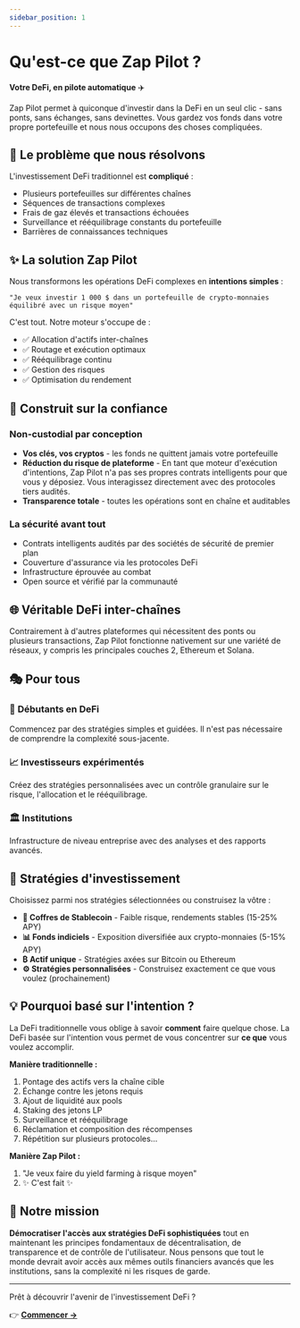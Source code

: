 ```yaml
---
sidebar_position: 1
---
```


# Qu'est-ce que Zap Pilot ?

**Votre DeFi, en pilote automatique** ✈️

Zap Pilot permet à quiconque d'investir dans la DeFi en un seul clic - sans ponts, sans échanges,
sans devinettes. Vous gardez vos fonds dans votre propre portefeuille et nous nous occupons des
choses compliquées.

## 🎯 Le problème que nous résolvons

L'investissement DeFi traditionnel est **compliqué** :

- Plusieurs portefeuilles sur différentes chaînes
- Séquences de transactions complexes
- Frais de gaz élevés et transactions échouées
- Surveillance et rééquilibrage constants du portefeuille
- Barrières de connaissances techniques

## ✨ La solution Zap Pilot

Nous transformons les opérations DeFi complexes en **intentions simples** :

```
"Je veux investir 1 000 $ dans un portefeuille de crypto-monnaies équilibré avec un risque moyen"
```

C'est tout. Notre moteur s'occupe de :

- ✅ Allocation d'actifs inter-chaînes
- ✅ Routage et exécution optimaux
- ✅ Rééquilibrage continu
- ✅ Gestion des risques
- ✅ Optimisation du rendement

## 🔐 Construit sur la confiance

### Non-custodial par conception

- **Vos clés, vos cryptos** - les fonds ne quittent jamais votre portefeuille
- **Réduction du risque de plateforme** - En tant que moteur d'exécution d'intentions, Zap Pilot n'a
  pas ses propres contrats intelligents pour que vous y déposiez. Vous interagissez directement avec
  des protocoles tiers audités.
- **Transparence totale** - toutes les opérations sont en chaîne et auditables

### La sécurité avant tout

- Contrats intelligents audités par des sociétés de sécurité de premier plan
- Couverture d'assurance via les protocoles DeFi
- Infrastructure éprouvée au combat
- Open source et vérifié par la communauté

## 🌐 Véritable DeFi inter-chaînes

Contrairement à d'autres plateformes qui nécessitent des ponts ou plusieurs transactions, Zap Pilot
fonctionne nativement sur une variété de réseaux, y compris les principales couches 2, Ethereum et
Solana.

## 🎭 Pour tous

### 🔰 **Débutants en DeFi**

Commencez par des stratégies simples et guidées. Il n'est pas nécessaire de comprendre la complexité
sous-jacente.

### 📈 **Investisseurs expérimentés**

Créez des stratégies personnalisées avec un contrôle granulaire sur le risque, l'allocation et le
rééquilibrage.

### 🏛️ **Institutions**

Infrastructure de niveau entreprise avec des analyses et des rapports avancés.

## 🚀 Stratégies d'investissement

Choisissez parmi nos stratégies sélectionnées ou construisez la vôtre :

- **🏦 Coffres de Stablecoin** - Faible risque, rendements stables (15-25% APY)
- **📊 Fonds indiciels** - Exposition diversifiée aux crypto-monnaies (5-15% APY)
- **₿ Actif unique** - Stratégies axées sur Bitcoin ou Ethereum
- **⚙️ Stratégies personnalisées** - Construisez exactement ce que vous voulez (prochainement)

## 💡 Pourquoi basé sur l'intention ?

La DeFi traditionnelle vous oblige à savoir **comment** faire quelque chose. La DeFi basée sur
l'intention vous permet de vous concentrer sur **ce que** vous voulez accomplir.

**Manière traditionnelle :**

1. Pontage des actifs vers la chaîne cible
2. Échange contre les jetons requis
3. Ajout de liquidité aux pools
4. Staking des jetons LP
5. Surveillance et rééquilibrage
6. Réclamation et composition des récompenses
7. Répétition sur plusieurs protocoles...

**Manière Zap Pilot :**

1. "Je veux faire du yield farming à risque moyen"
2. ✨ C'est fait ✨

## 🎯 Notre mission

**Démocratiser l'accès aux stratégies DeFi sophistiquées** tout en maintenant les principes
fondamentaux de décentralisation, de transparence et de contrôle de l'utilisateur. Nous pensons que
tout le monde devrait avoir accès aux mêmes outils financiers avancés que les institutions, sans la
complexité ni les risques de garde.

---

Prêt à découvrir l'avenir de l'investissement DeFi ?

👉 **[Commencer →](./getting-started)**
